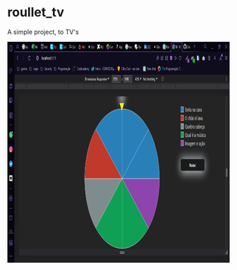 # roullet_tv
A simple project, to TV's

<img src="/src/assets/Roullete_page.png" width="1000" height="500">
